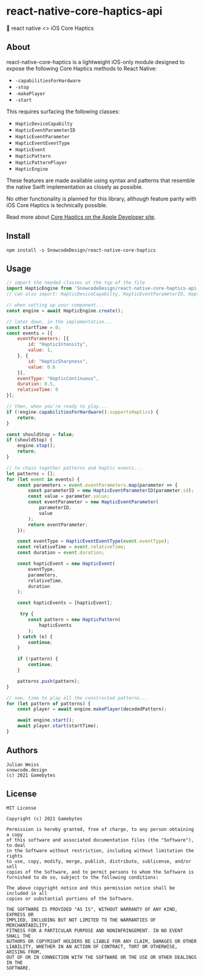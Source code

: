 # react-native-core-haptics-api

📳  react native &lt;> iOS Core Haptics

## About

react-native-core-haptics is a lightweight iOS-only module designed to expose the following Core Haptics methods to React Native:

- `-capabilitiesForHardware`
- `-stop`
- `-makePlayer`
- `-start`

This requires surfacing the following classes:

- `HapticDeviceCapabilty`
- `HapticEventParameterID`
- `HapticEventParameter`
- `HapticEventEventType`
- `HapticEvent`
- `HapticPattern`
- `HapticPatternPlayer`
- `HapticEngine`

These features are made available using syntax and patterns that resemble the native Swift implementation as closely as possible.

No other functionality is planned for this library, although feature parity with iOS Core Haptics is technically possible.

Read more about [Core Haptics on the Apple Developer site](https://developer.apple.com/documentation/corehaptics).

## Install

```
npm install -s SnowcodeDesign/react-native-core-haptics
```

## Usage

```js
// import the needed classes at the top of the file
import HapticEngine from 'SnowcodeDesign/react-native-core-haptics-api';
// can also import: HapticDeviceCapabilty, HapticEventParameterID, HapticEventParameter, HapticEventEventType, HapticEvent, HapticPattern, HapticPatternPlayer, 

// when setting up your component...
const engine = await HapticEngine.create();

// later down, in the implementation...
const startTime = 0;
const events = [{
    eventParameters: [{
        id: "HapticIntensity",
        value: 1,
    }, {
        id: "HapticSharpness",
        value: 0.6
    }],
    eventType: "HapticContinuous",
    duration: 0.5,
    relativeTime: 0
}];

// then, when you're ready to play...
if (!engine.capabilitiesForHardware().supportsHaptics) {
    return;
}

const shouldStop = false;
if (shouldStop) {
    engine.stop();
    return;
}

// to chain together patterns and haptic events...
let patterns = [];
for (let event in events) {
    const parameters = event.eventParameters.map(parameter => {
        const parameterID = new HapticEventParameterID(parameter.id);
        const value = parameter.value;
        const eventParameter = new HapticEventParameter(
            parameterID, 
            value
        );
        return eventParameter;
    });

    const eventType = HapticEventEventType(event.eventType);
    const relativeTime = event.relativeTime;
    const duration = event.duration;

    const hapticEvent = new HapticEvent(
        eventType, 
        parameters, 
        relativeTime, 
        duration
    );

    const hapticEvents = [hapticEvent];

     try {
        const pattern = new HapticPattern(
            hapticEvents
        );
    } catch (e) {
        continue;
    }

    if (!pattern) {
        continue;
    }

    patterns.push(pattern);
}

// now, time to play all the constructed patterns...
for (let pattern of patterns) {
    const player = await engine.makePlayer(decodedPattern);

    await engine.start();
    await player.start(startTime);
}
```

## Authors

```
Julian Weiss
snowcode.design
(c) 2021 Gamebytes
```

## License

```
MIT License

Copyright (c) 2021 Gamebytes

Permission is hereby granted, free of charge, to any person obtaining a copy
of this software and associated documentation files (the "Software"), to deal
in the Software without restriction, including without limitation the rights
to use, copy, modify, merge, publish, distribute, sublicense, and/or sell
copies of the Software, and to permit persons to whom the Software is
furnished to do so, subject to the following conditions:

The above copyright notice and this permission notice shall be included in all
copies or substantial portions of the Software.

THE SOFTWARE IS PROVIDED "AS IS", WITHOUT WARRANTY OF ANY KIND, EXPRESS OR
IMPLIED, INCLUDING BUT NOT LIMITED TO THE WARRANTIES OF MERCHANTABILITY,
FITNESS FOR A PARTICULAR PURPOSE AND NONINFRINGEMENT. IN NO EVENT SHALL THE
AUTHORS OR COPYRIGHT HOLDERS BE LIABLE FOR ANY CLAIM, DAMAGES OR OTHER
LIABILITY, WHETHER IN AN ACTION OF CONTRACT, TORT OR OTHERWISE, ARISING FROM,
OUT OF OR IN CONNECTION WITH THE SOFTWARE OR THE USE OR OTHER DEALINGS IN THE
SOFTWARE.
```
